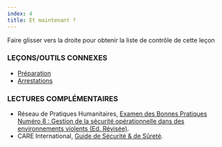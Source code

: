 ```yaml
---
index: 4
title: Et maintenant ?
---
```

Faire glisser vers la droite pour obtenir la liste de contrôle de cette leçon

### LEÇONS/OUTILS CONNEXES

*   [Préparation](umbrella://travel/preparation)
*   [Arrestations](umbrella://incident-response/arrests)

### LECTURES COMPLÉMENTAIRES

*   Réseau de Pratiques Humanitaires, [Examen des Bonnes Pratiques Numéro 8 : Gestion de la sécurité opérationnelle dans des environnements violents (Ed. Révisée)](www.odihpn.org/download/gpr_8_revised2pdf).
*   CARE International, [Guide de Sécurité & de Sûreté](https://www.eisf.eu/wp-content/uploads/2014/09/0614-Macpherson-2004-CARE-International-Safety-and-Security-Handbook.pdf).